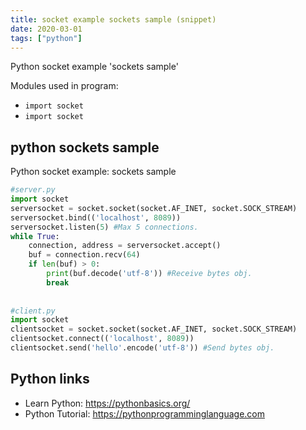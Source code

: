 ```yaml
---
title: socket example sockets sample (snippet)
date: 2020-03-01
tags: ["python"]
---
```

Python socket example 'sockets sample'


Modules used in program: 
* `import socket`
* `import socket`

## python sockets sample

Python socket example: sockets sample

```python
#server.py
import socket
serversocket = socket.socket(socket.AF_INET, socket.SOCK_STREAM)
serversocket.bind(('localhost', 8089))
serversocket.listen(5) #Max 5 connections.
while True:
    connection, address = serversocket.accept()
    buf = connection.recv(64)
    if len(buf) > 0:
        print(buf.decode('utf-8')) #Receive bytes obj.
        break
        
        
#client.py
import socket
clientsocket = socket.socket(socket.AF_INET, socket.SOCK_STREAM)
clientsocket.connect(('localhost', 8089))
clientsocket.send('hello'.encode('utf-8')) #Send bytes obj.

```

## Python links

- Learn Python: https://pythonbasics.org/
- Python Tutorial: https://pythonprogramminglanguage.com
